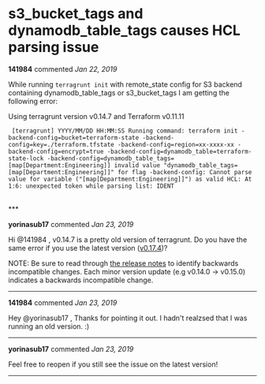 # s3_bucket_tags and dynamodb_table_tags causes HCL parsing issue

**141984** commented *Jan 22, 2019*

While running `terragrunt init` with remote_state config for S3 backend containing dynamodb_table_tags or s3_bucket_tags I am getting the following error:

Using terragrunt version v0.14.7 and Terraform v0.11.11

` [terragrunt] YYYY/MM/DD HH:MM:SS Running command: terraform init -backend-config=bucket=terraform-state -backend-config=key=./terraform.tfstate -backend-config=region=xx-xxxx-xx -backend-config=encrypt=true -backend-config=dynamodb_table=terraform-state-lock -backend-config=dynamodb_table_tags=[map[Department:Engineering]]
invalid value "dynamodb_table_tags=[map[Department:Engineering]]" for flag -backend-config: Cannot parse value for variable ("[map[Department:Engineering]]") as valid HCL: At 1:6: unexpected token while parsing list: IDENT`



<br />
***


**yorinasub17** commented *Jan 23, 2019*

Hi @141984 , v0.14.7 is a pretty old version of terragrunt. Do you have the same error if you use the latest version ([v0.17.4](https://github.com/gruntwork-io/terragrunt/releases/tag/v0.17.4))?

NOTE: Be sure to read through [the release notes](https://github.com/gruntwork-io/terragrunt/releases) to identify backwards incompatible changes. Each minor version update (e.g v0.14.0 -> v0.15.0) indicates a backwards incompatible change.
***

**141984** commented *Jan 23, 2019*

Hey @yorinasub17 , Thanks for pointing it out. I hadn't realzsed that I was running an old version. :)
***

**yorinasub17** commented *Jan 23, 2019*

Feel free to reopen if you still see the issue on the latest version!
***

